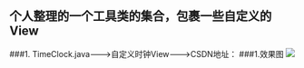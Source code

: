 ## 个人整理的一个工具类的集合，包裹一些自定义的View
###1. TimeClock.java———>自定义时钟View———>CSDN地址：
###1.效果图
![](http://img.blog.csdn.net/20161103214104081)